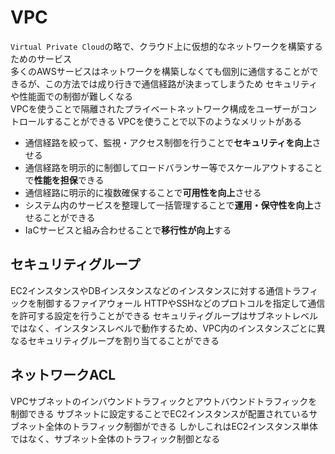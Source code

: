 # VPC
`Virtual Private Cloud`の略で、クラウド上に仮想的なネットワークを構築するためのサービス   
多くのAWSサービスはネットワークを構築しなくても個別に通信することができるが、この方法では成り行きで通信経路が決まってしまうため 
セキュリティや性能面での制御が難しくなる  
VPCを使うことで隔離されたプライベートネットワーク構成をユーザーがコントロールすることができる 
VPCを使うことで以下のようなメリットがある 
* 通信経路を絞って、監視・アクセス制御を行うことで**セキュリティを向上**させる
* 通信経路を明示的に制御してロードバランサー等でスケールアウトすることで**性能を担保**できる
* 通信経路に明示的に複数確保することで**可用性を向上**させる
* システム内のサービスを整理して一括管理することで**運用・保守性を向上**させることができる
* IaCサービスと組み合わせることで**移行性が向上**する

## セキュリティグループ
EC2インスタンスやDBインスタンスなどのインスタンスに対する通信トラフィックを制御するファイアウォール 
HTTPやSSHなどのプロトコルを指定して通信を許可する設定を行うことができる 
セキュリティグループはサブネットレベルではなく、インスタンスレベルで動作するため、VPC内のインスタンスごとに異なるセキュリティグループを割り当てることができる

## ネットワークACL
VPCサブネットのインバウンドトラフィックとアウトバウンドトラフィックを制御できる 
サブネットに設定することでEC2インスタンスが配置されているサブネット全体のトラフィック制御ができる 
しかしこれはEC2インスタンス単体ではなく、サブネット全体のトラフィック制御となる